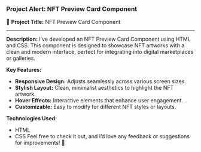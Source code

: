### Project Alert: NFT Preview Card Component

🚀 **Project Title:** NFT Preview Card Component

---

**Description:**
I’ve developed an NFT Preview Card Component using HTML and CSS. This component is designed to showcase NFT artworks with a clean and modern interface, perfect for integrating into digital marketplaces or galleries.

**Key Features:**
- **Responsive Design:** Adjusts seamlessly across various screen sizes.
- **Stylish Layout:** Clean, minimalist aesthetics to highlight the NFT artwork.
- **Hover Effects:** Interactive elements that enhance user engagement.
- **Customizable:** Easy to modify for different NFT styles or layouts.

**Technologies Used:**
- HTML
- CSS
Feel free to check it out, and I’d love any feedback or suggestions for improvements! 🌟
